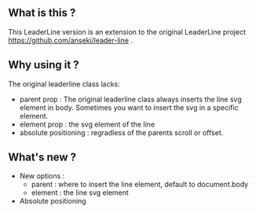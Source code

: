 ## What is this ?
This LeaderLine version is an extension to the original LeaderLine project https://github.com/anseki/leader-line .
## Why using it ?
The original leaderline class lacks:
* parent prop :
The original leaderline class always inserts the line svg element in body. Sometimes you want to insert the svg in a specific element.
* element prop : the svg element of the line
* absolute positioning : regradless of the parents scroll or offset.
## What's new ?
* New options :
    * parent : where to insert the line element, default to document.body
    * element : the line svg element
* Absolute positioning